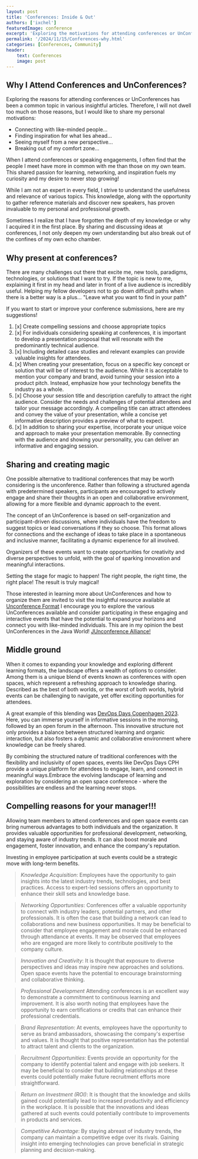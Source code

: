 ```yaml
---
layout: post
title: 'Conferences: Inside & Out'
authors: ['ixchel']
featuredImage: conference
excerpt: 'Exploring the motivations for attending conferences or UnConferences reveals a shared passion for learning, networking, and inspiration. Connecting with like-minded individuals, breaking out of comfort zones, and continuous growth are key drivers. Presenting at conferences offers unique opportunities to deepen knowledge, share insights, and inspire others.'
permalink: '/2024/11/15/Conferences-why.html'
categories: [Conferences, Community]
header:
    text: Conferences
    image: post
---
```


## Why I Attend Conferences and UnConferences?

Exploring the reasons for attending conferences or UnConferences has been a common topic in various insightful articles. Therefore, I will not dwell too much on those reasons, but I would like to share my personal motivations:

* Connecting with like-minded people...
* Finding inspiration for what lies ahead...
* Seeing myself from a new perspective...
* Breaking out of my comfort zone...

When I attend conferences or speaking engagements, I often find that the people I meet have more in common with me than those on my own team. This shared passion for learning, networking, and inspiration fuels my curiosity and my desire to never stop growing!

While I am not an expert in every field, I strive to understand the usefulness and relevance of various topics. This knowledge, along with the opportunity to gather reference materials and discover new speakers, has proven invaluable to my personal and professional growth.

Sometimes I realize that I have forgotten the depth of my knowledge or why I acquired it in the first place. By sharing and discussing ideas at conferences, I not only deepen my own understanding but also break out of the confines of my own echo chamber.



## Why present at conferences?

There are many challenges out there that excite me, new tools, paradigms, technologies, or solutions that I want to try. If the topic is new to me, explaining it first in my head and later in front of a live audience is incredibly useful. Helping my fellow developers not to go down difficult paths when there is a better way is a plus... "Leave what you want to find in your path"

If you want to start or improve your conference submissions, here are my suggestions!

1. [x] Create compelling sessions and choose appropriate topics
2. [x] For individuals considering speaking at conferences, it is important to develop a presentation proposal that will resonate with the predominantly technical audience.
3. [x] Including detailed case studies and relevant examples can provide valuable insights for attendees.
4. [x] When creating your presentation, focus on a specific key concept or solution that will be of interest to the audience. While it is acceptable to mention your company and brand, avoid turning your session into a product pitch. Instead, emphasize how your technology benefits the industry as a whole.
5. [x] Choose your session title and description carefully to attract the right audience. Consider the needs and challenges of potential attendees and tailor your message accordingly. A compelling title can attract attendees and convey the value of your presentation, while a concise yet informative description provides a preview of what to expect.
6. [x] In addition to sharing your expertise, incorporate your unique voice and approach to make your presentation memorable. By connecting with the audience and showing your personality, you can deliver an informative and engaging session.


## Sharing and creating magic

One possible alternative to traditional conferences that may be worth considering is the unconference. Rather than following a structured agenda with predetermined speakers, participants are encouraged to actively engage and share their thoughts in an open and collaborative environment, allowing for a more flexible and dynamic approach to the event.

The concept of an UnConference is based on self-organization and participant-driven discussions, where individuals have the freedom to suggest topics or lead conversations if they so choose. This format allows for connections and the exchange of ideas to take place in a spontaneous and inclusive manner, facilitating a dynamic experience for all involved.



Organizers of these events want to create opportunities for creativity and diverse perspectives to unfold, with the goal of sparking innovation and meaningful interactions.

Setting the stage for magic to happen! The right people, the right time, the right place! The result is truly magical!

Those interested in learning more about UnConferences and how to organize them are invited to visit the insightful resource available at [Unconference Format](https://jspiritorg.wordpress.com/unconference-format/)  I encourage you to explore the various UnConferences available and consider participating in these engaging and interactive events that have the potential to expand your horizons and connect you with like-minded individuals. This are in my opinion the best UnConferences in the Java World! [JUnconference Alliance!](https://junconf.org)



## Middle ground


When it comes to expanding your knowledge and exploring different learning formats, the landscape offers a wealth of options to consider. Among them is a unique blend of events known as conferences with open spaces, which represent a refreshing approach to knowledge sharing. Described as the best of both worlds, or the worst of both worlds, hybrid events can be challenging to navigate, yet offer exciting opportunities for attendees.

A great example of this blending was [DevOps Days Copenhagen 2023](https://devopsdays.org/events/2023-copenhagen/welcome/). Here, you can immerse yourself in informative sessions in the morning, followed by an open forum in the afternoon. This innovative structure not only provides a balance between structured learning and organic interaction, but also fosters a dynamic and collaborative environment where knowledge can be freely shared.

By combining the structured nature of traditional conferences with the flexibility and inclusivity of open spaces, events like DevOps Days CPH provide a unique platform for attendees to engage, learn, and connect in meaningful ways.Embrace the evolving landscape of learning and exploration by considering an open space conference - where the possibilities are endless and the learning never stops.



## Compelling reasons for your manager!!!

Allowing team members to attend conferences and open space events can bring numerous advantages to both individuals and the organization. It provides valuable opportunities for professional development, networking, and staying aware of industry trends. It can also boost morale and engagement, foster innovation, and enhance the company's reputation.

Investing in employee participation at such events could be a strategic move with long-term benefits.




> *Knowledge Acquisition*:
Employees have the opportunity to gain insights into the latest industry trends, technologies, and best practices.
Access to expert-led sessions offers an opportunity to enhance their skill sets and knowledge base.


> *Networking Opportunities*:
Conferences offer a valuable opportunity to connect with industry leaders, potential partners, and other professionals.
It is often the case that building a network can lead to collaborations and new business opportunities.
It may be beneficial to consider that employee engagement and morale could be enhanced through attendance at events.
It may be observed that employees who are engaged are more likely to contribute positively to the company culture.


>*Innovation and Creativity*:
It is thought that exposure to diverse perspectives and ideas may inspire new approaches and solutions.
Open space events have the potential to encourage brainstorming and collaborative thinking.


>*Professional Development*
Attending conferences is an excellent way to demonstrate a commitment to continuous learning and improvement.
It is also worth noting that employees have the opportunity to earn certifications or credits that can enhance their professional credentials.


>*Brand Representation*:
At events, employees have the opportunity to serve as brand ambassadors, showcasing the company's expertise and values.
It is thought that positive representation has the potential to attract talent and clients to the organization.


>*Recruitment Opportunities*:
Events provide an opportunity for the company to identify potential talent and engage with job seekers.
It may be beneficial to consider that building relationships at these events could potentially make future recruitment efforts more straightforward.


>*Return on Investment (ROI)*:
It is thought that the knowledge and skills gained could potentially lead to increased productivity and efficiency in the workplace.
It is possible that the innovations and ideas gathered at such events could potentially contribute to improvements in products and services.


>*Competitive Advantage*:
By staying abreast of industry trends, the company can maintain a competitive edge over its rivals.
Gaining insight into emerging technologies can prove beneficial in strategic planning and decision-making.